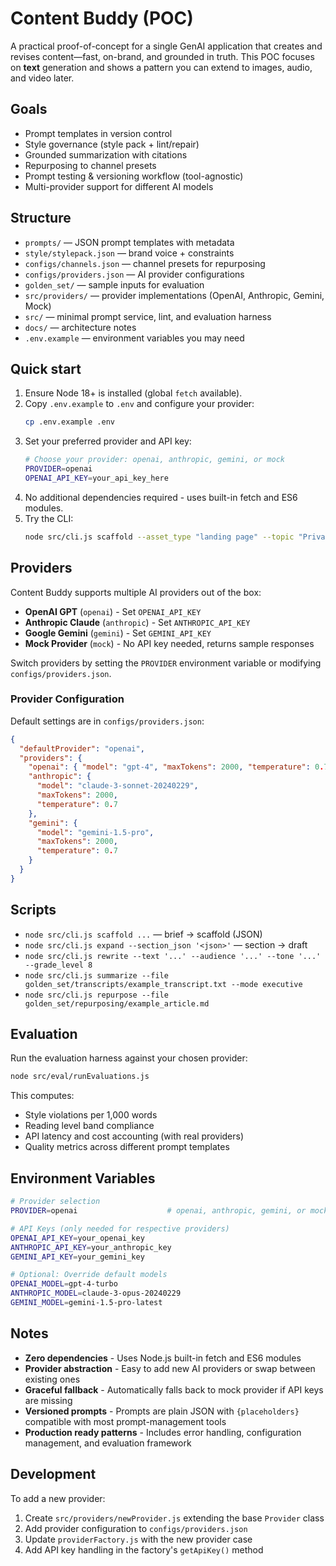 # Content Buddy (POC)

A practical proof-of-concept for a single GenAI application that creates and revises content—fast, on-brand, and grounded in truth.
This POC focuses on **text** generation and shows a pattern you can extend to images, audio, and video later.

## Goals

- Prompt templates in version control
- Style governance (style pack + lint/repair)
- Grounded summarization with citations
- Repurposing to channel presets
- Prompt testing & versioning workflow (tool-agnostic)
- Multi-provider support for different AI models

## Structure

- `prompts/` — JSON prompt templates with metadata
- `style/stylepack.json` — brand voice + constraints
- `configs/channels.json` — channel presets for repurposing
- `configs/providers.json` — AI provider configurations
- `golden_set/` — sample inputs for evaluation
- `src/providers/` — provider implementations (OpenAI, Anthropic, Gemini, Mock)
- `src/` — minimal prompt service, lint, and evaluation harness
- `docs/` — architecture notes
- `.env.example` — environment variables you may need

## Quick start

1. Ensure Node 18+ is installed (global `fetch` available).
2. Copy `.env.example` to `.env` and configure your provider:
   ```bash
   cp .env.example .env
   ```
3. Set your preferred provider and API key:
   ```bash
   # Choose your provider: openai, anthropic, gemini, or mock
   PROVIDER=openai
   OPENAI_API_KEY=your_api_key_here
   ```
4. No additional dependencies required - uses built-in fetch and ES6 modules.
5. Try the CLI:
   ```bash
   node src/cli.js scaffold --asset_type "landing page" --topic "Privacy-first analytics" --audience "startup founders" --tone "confident" --word_count 600
   ```

## Providers

Content Buddy supports multiple AI providers out of the box:

- **OpenAI GPT** (`openai`) - Set `OPENAI_API_KEY`
- **Anthropic Claude** (`anthropic`) - Set `ANTHROPIC_API_KEY`
- **Google Gemini** (`gemini`) - Set `GEMINI_API_KEY`
- **Mock Provider** (`mock`) - No API key needed, returns sample responses

Switch providers by setting the `PROVIDER` environment variable or modifying `configs/providers.json`.

### Provider Configuration

Default settings are in `configs/providers.json`:

```json
{
  "defaultProvider": "openai",
  "providers": {
    "openai": { "model": "gpt-4", "maxTokens": 2000, "temperature": 0.7 },
    "anthropic": {
      "model": "claude-3-sonnet-20240229",
      "maxTokens": 2000,
      "temperature": 0.7
    },
    "gemini": {
      "model": "gemini-1.5-pro",
      "maxTokens": 2000,
      "temperature": 0.7
    }
  }
}
```

## Scripts

- `node src/cli.js scaffold ...` — brief → scaffold (JSON)
- `node src/cli.js expand --section_json '<json>'` — section → draft
- `node src/cli.js rewrite --text '...' --audience '...' --tone '...' --grade_level 8`
- `node src/cli.js summarize --file golden_set/transcripts/example_transcript.txt --mode executive`
- `node src/cli.js repurpose --file golden_set/repurposing/example_article.md`

## Evaluation

Run the evaluation harness against your chosen provider:

```bash
node src/eval/runEvaluations.js
```

This computes:

- Style violations per 1,000 words
- Reading level band compliance
- API latency and cost accounting (with real providers)
- Quality metrics across different prompt templates

## Environment Variables

```bash
# Provider selection
PROVIDER=openai                    # openai, anthropic, gemini, or mock

# API Keys (only needed for respective providers)
OPENAI_API_KEY=your_openai_key
ANTHROPIC_API_KEY=your_anthropic_key
GEMINI_API_KEY=your_gemini_key

# Optional: Override default models
OPENAI_MODEL=gpt-4-turbo
ANTHROPIC_MODEL=claude-3-opus-20240229
GEMINI_MODEL=gemini-1.5-pro-latest
```

## Notes

- **Zero dependencies** - Uses Node.js built-in fetch and ES6 modules
- **Provider abstraction** - Easy to add new AI providers or swap between existing ones
- **Graceful fallback** - Automatically falls back to mock provider if API keys are missing
- **Versioned prompts** - Prompts are plain JSON with `{placeholders}` compatible with most prompt-management tools
- **Production ready patterns** - Includes error handling, configuration management, and evaluation framework

## Development

To add a new provider:

1. Create `src/providers/newProvider.js` extending the base `Provider` class
2. Add provider configuration to `configs/providers.json`
3. Update `providerFactory.js` with the new provider case
4. Add API key handling in the factory's `getApiKey()` method
